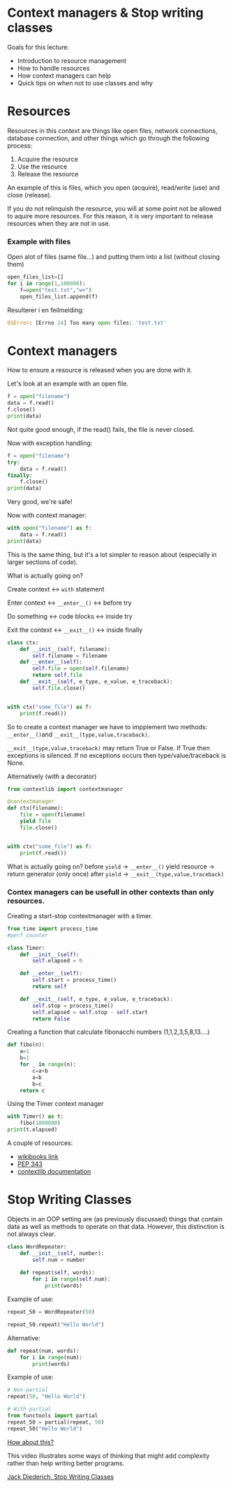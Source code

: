 Context managers & Stop writing classes
=================================

Goals for this lecture:
- Introduction to resource management
- How to handle resources
- How context managers can help
- Quick tips on when not to use classes and why


Resources
==================

Resources in this context are things like open files, network connections, database connection, and other things which go through the following process:

1. Acquire the resource
2. Use the resource
3. Release the resource

An example of this is files, which you open (acquire), read/write (use) and close (release).

If you do not relinquish the resource, you will at some point not be allowed to aquire more resources. For this reason, it is very important to release resources when they are not in use.

### Example with files
Open alot of files (same file...) and putting them into a list (without closing them)

```python
open_files_list=[]
for i in range(1,100000):
    f=open("test.txt","w+")
    open_files_list.append(f)
```
Resulterer i en feilmelding:
```python
OSError: [Errno 24] Too many open files: 'test.txt'
```

Context managers
================

How to ensure a resource is released when you are done with it.

Let's look at an example with an open file.

```python
f = open("filename")
data = f.read()
f.close()
print(data)
```

Not quite good enough, if the read() fails, the file is never closed.

Now with exception handling:

```python
f = open("filename")
try:
    data = f.read()
finally:
    f.close()
print(data)
```

Very good, we're safe!

Now with context manager:

```python
with open("filename") as f:
    data = f.read()
print(data)
```

This is the same thing, but it's a lot simpler to reason about (especially in larger sections of code).


What is actually going on?

Create context         <->        ```with``` statement

Enter context          <->        ```__enter__()```      <-> before try

Do something           <->        code blocks            <-> inside try

Exit the context       <->        ```__exit__()```       <-> inside finally

```python
class ctx:
    def __init__(self, filename):
        self.filename = filename
    def __enter__(self):
        self.file = open(self.filename)
        return self.file
    def __exit__(self, e_type, e_value, e_traceback):
        self.file.close()


with ctx("some_file") as f:
    print(f.read())

```

So to create a context manager we have to impplement two methods: ```__enter__()```and ```__exit__(type,value,traceback)```.

```__exit__(type,value,traceback)``` may return True or False. If True then exceptions is silenced. If no exceptions occurs then type/value/traceback is None.


Alternatively (with a decorator)

```python
from contextlib import contextmanager

@contextmanager
def ctx(filename):
    file = open(filename)
    yield file
    file.close()


with ctx("some_file") as f:
    print(f.read())
``` 

What is actually going on?
before ```yield``` -> ```__enter__()```
yield resource     -> return generator (only once)
after ```yield```  -> ```__exit__(type,value,traceback)```

### Contex managers can be usefull in other contexts than only resources.

Creating a start-stop contextmanager with a timer.
```python
from time import process_time
#perf_counter

class Timer:
    def __init__(self):
        self.elapsed = 0

    def __enter__(self):
        self.start = process_time()
        return self

    def __exit__(self, e_type, e_value, e_traceback):
        self.stop = process_time()
        self.elapsed = self.stop - self.start
        return False
```
Creating a function that calculate fibonacchi numbers (1,1,2,3,5,8,13....)
```python
def fibo(n):
    a=1
    b=1
    for _ in range(n):
        c=a+b
        a=b
        b=c
    return c
```
Using the Timer context manager
```python
with Timer() as t:
    fibo(1000000)
print(t.elapsed)
```

A couple of resources:
- [wikibooks link](https://en.wikibooks.org/wiki/Python_Programming/Context_Managers)
- [PEP 343](https://www.python.org/dev/peps/pep-0343/)
- [contextlib documentation](https://docs.python.org/3/library/contextlib.html)


Stop Writing Classes
=====================

Objects in an OOP setting are (as previously discussed) things that contain data as well as methods to operate on that data. However, this distinction is not always clear.

```python
class WordRepeater:
    def __init__(self, number):
        self.num = number
    
    def repeat(self, words):
        for i in range(self.num):
            print(words)
```

Example of use:
```python
repeat_50 = WordRepeater(50)

repeat_50.repeat("Hello World")
```

Alternative:
```python
def repeat(num, words):
    for i in range(num):
        print(words)
```

Example of use:
```python
# Non-partial
repeat(50, "Hello World")

# With partial
from functools import partial
repeat_50 = partial(repeat, 50)
repeat_50("Hello World")
```

[How about this?](https://docs.python.org/3.8/library/heapq.html)

This video illustrates some ways of thinking that might add complexity rather than help writing better programs.

[Jack Diederich, Stop Writing Classes](https://www.youtube.com/watch?v=o9pEzgHorH0)

